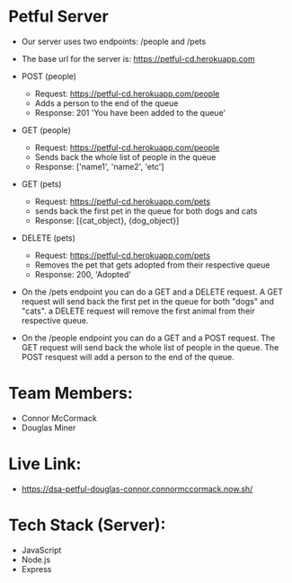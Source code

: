 # Petful Server
  * Our server uses two endpoints: /people and /pets
  * The base url for the server is: https://petful-cd.herokuapp.com

  * POST (people)
    * Request: https://petful-cd.herokuapp.com/people
    * Adds a person to the end of the queue
    * Response: 201 'You have been added to the queue'


  * GET (people)
    * Request: https://petful-cd.herokuapp.com/people
    * Sends back the whole list of people in the queue
    * Response: ['name1', 'name2', 'etc']

  * GET (pets)
    * Request: https://petful-cd.herokuapp.com/pets
    * sends back the first pet in the queue for both dogs and cats
    * Response: [{cat_object}, {dog_object}]

  * DELETE (pets)
    * Request: https://petful-cd.herokuapp.com/pets 
    * Removes the pet that gets adopted from their respective queue
    * Response:  200, 'Adopted'
 
  * On the /pets endpoint you can do a GET and a DELETE request. A GET request will send back the first pet in the queue for both "dogs" and "cats". a DELETE request will remove the first animal from their respective queue.

  * On the /people endpoint you can do a GET and a POST request. The GET request will send back the whole list of people in the queue. The POST resquest will add a person to the end of the queue.

# Team Members:
  * Connor McCormack
  * Douglas Miner

# Live Link:
  * https://dsa-petful-douglas-connor.connormccormack.now.sh/

# Tech Stack (Server):
  * JavaScript
  * Node.js
  * Express